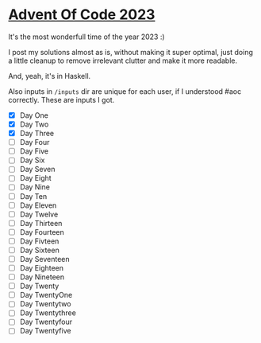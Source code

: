 # [Advent Of Code 2023](https://adventofcode.com/2023)
It's the most wonderfull time of the year 2023 :)

I post my solutions almost as is, without making it super optimal, just doing a
little cleanup to remove irrelevant clutter and make it more readable.

And, yeah, it's in Haskell.

Also inputs in `/inputs` dir are unique for each user, if I understood #aoc
correctly. These are inputs I got.

- [X] Day One
- [X] Day Two
- [X] Day Three
- [ ] Day Four
- [ ] Day Five
- [ ] Day Six
- [ ] Day Seven
- [ ] Day Eight
- [ ] Day Nine
- [ ] Day Ten
- [ ] Day Eleven
- [ ] Day Twelve
- [ ] Day Thirteen
- [ ] Day Fourteen
- [ ] Day Fivteen
- [ ] Day Sixteen
- [ ] Day Seventeen
- [ ] Day Eighteen
- [ ] Day Nineteen
- [ ] Day Twenty
- [ ] Day TwentyOne
- [ ] Day Twentytwo
- [ ] Day Twentythree
- [ ] Day Twentyfour
- [ ] Day Twentyfive
